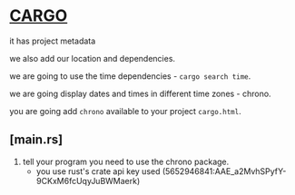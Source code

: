 # [CARGO](./Cargo.toml)

it has project metadata

we also add our location and dependencies.

we are going to use the time dependencies - `cargo search time`.

we are going display dates and times in different time zones - chrono.

you are going add `chrono` available to your project `cargo.html`.

## [main.rs]

1. tell your program you need to use the chrono package.
   - you use rust's crate
api key used (5652946841:AAE_a2MvhSPyfY-9CKxM6fcUqyJuBWMaerk)
